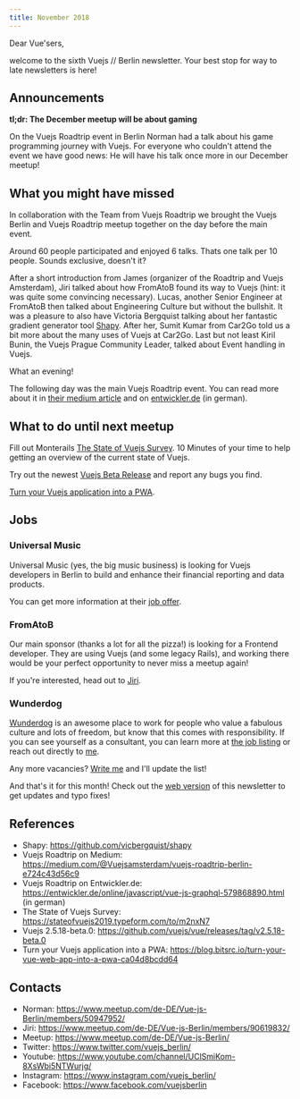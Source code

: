 ```yaml
---
title: November 2018
---
```

Dear Vue'sers,

welcome to the sixth Vuejs // Berlin newsletter. Your best stop for way to late newsletters is here!

Announcements
-------------

**tl;dr: The December meetup will be about gaming**

On the Vuejs Roadtrip event in Berlin Norman had a talk about his game programming journey with Vuejs. For everyone who couldn't attend the event we have good news: He will have his talk once more in our December meetup!


What you might have missed
--------------------------

In collaboration with the Team from Vuejs Roadtrip we brought the Vuejs Berlin and Vuejs Roadtrip meetup together on the day before the main event.

Around 60 people participated and enjoyed 6 talks. Thats one talk per 10 people. Sounds exclusive, doesn't it?

After a short introduction from James (organizer of the Roadtrip and Vuejs Amsterdam), Jiri talked about how FromAtoB found its way to Vuejs (hint: it was quite some convincing necessary). Lucas, another Senior Engineer at FromAtoB then talked about Engineering Culture but without the bullshit. It was a pleasure to also have Victoria Bergquist talking about her fantastic gradient generator tool [Shapy](https://github.com/vicbergquist/shapy). After her, Sumit Kumar from Car2Go told us a bit more about the many uses of Vuejs at Car2Go. Last but not least Kiril Bunin, the Vuejs Prague Community Leader, talked about Event handling in Vuejs.

What an evening!

The following day was the main Vuejs Roadtrip event. You can read more about it in [their medium article](https://medium.com/@Vuejsamsterdam/vuejs-roadtrip-berlin-e724c43d56c9)
and on [entwickler.de](https://entwickler.de/online/javascript/vue-js-graphql-579868890.html) (in german).

What to do until next meetup
----------------------------

Fill out Monterails [The State of Vuejs Survey](https://stateofvuejs2019.typeform.com/to/m2nxN7). 10 Minutes of your time to help getting an overview of the current state of Vuejs.

Try out the newest [Vuejs Beta Release](https://github.com/vuejs/vue/releases/tag/v2.5.18-beta.0) and report any bugs you find.

[Turn your Vuejs application into a PWA](https://blog.bitsrc.io/turn-your-vue-web-app-into-a-pwa-ca04d8bcdd64).

Jobs
----

### Universal Music

Universal Music (yes, the big music business) is looking for Vuejs developers in Berlin to build and enhance their financial reporting and data products.

You can get more information at their [job offer](https://universal-music.talentry.com/app/talent/s/IU9HppLI5N1VpA7jNa2GLs).

### FromAtoB

Our main sponsor (thanks a lot for all the pizza!) is looking for a  Frontend developer. They are using Vuejs (and some legacy Rails), and working there would be your perfect opportunity to never miss a meetup again!

If you're interested, head out to [Jiri](https://www.meetup.com/de-DE/Vue-js-Berlin/members/90619832/).

### Wunderdog

[Wunderdog](https://wunder.dog) is an awesome place to work for people who value a fabulous culture and lots of freedom, but know that this comes with responsibility. If you can see yourself as a consultant, you can learn more at [the job listing](https://wunder.dog/fullstack-developer-berlin-germany) or reach out directly to [me](https://www.meetup.com/de-DE/Vue-js-Berlin/members/50947952/).


Any more vacancies? [Write me](https://www.meetup.com/de-DE/Vue-js-Berlin/members/50947952/) and I'll update the list!


And that's it for this month! Check out the [web version](https://vuejs.berlin/newsletter/201811.html) of this newsletter to get updates and typo fixes!


References
----------
* Shapy: https://github.com/vicbergquist/shapy
* Vuejs Roadtrip on Medium: https://medium.com/@Vuejsamsterdam/vuejs-roadtrip-berlin-e724c43d56c9
* Vuejs Roadtrip on Entwickler.de: https://entwickler.de/online/javascript/vue-js-graphql-579868890.html (in german)
* The State of Vuejs Survey: https://stateofvuejs2019.typeform.com/to/m2nxN7
* Vuejs 2.5.18-beta.0: https://github.com/vuejs/vue/releases/tag/v2.5.18-beta.0
* Turn your Vuejs application into a PWA: https://blog.bitsrc.io/turn-your-vue-web-app-into-a-pwa-ca04d8bcdd64

Contacts
--------
* Norman: https://www.meetup.com/de-DE/Vue-js-Berlin/members/50947952/
* Jiri: https://www.meetup.com/de-DE/Vue-js-Berlin/members/90619832/
* Meetup: https://www.meetup.com/de-DE/Vue-js-Berlin/
* Twitter: https://www.twitter.com/vuejs_berlin/
* Youtube: https://www.youtube.com/channel/UClSmiKom-8XsWbi5NTWurjg/
* Instagram: https://www.instagram.com/vuejs_berlin/
* Facebook: https://www.facebook.com/vuejsberlin
